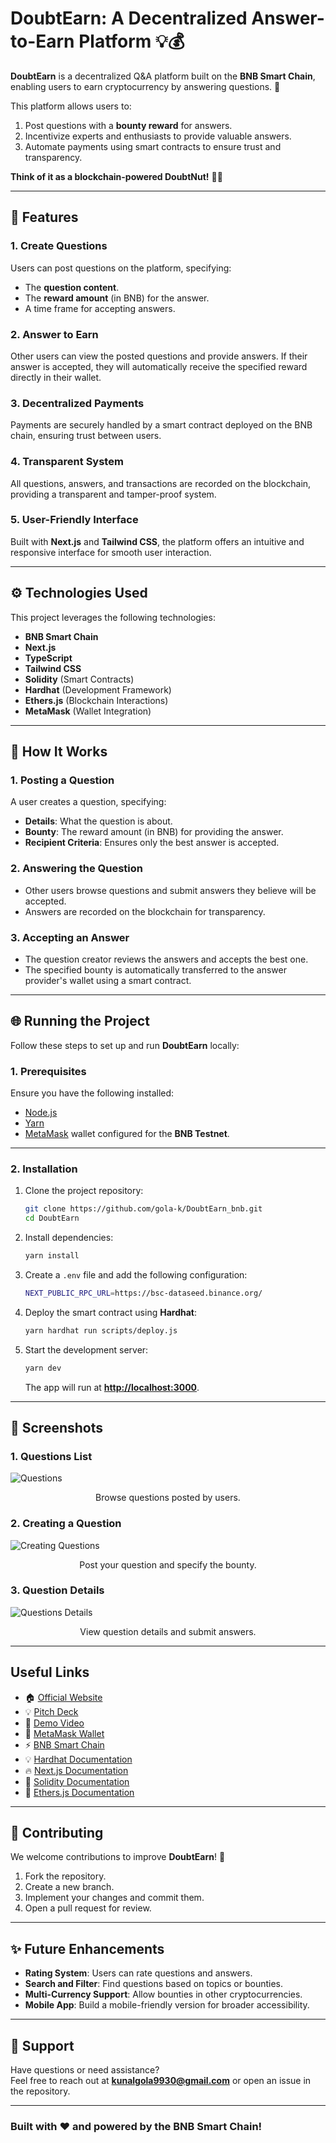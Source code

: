 # **DoubtEarn: A Decentralized Answer-to-Earn Platform** 💡💰  

**DoubtEarn** is a decentralized Q&A platform built on the **BNB Smart Chain**, enabling users to earn cryptocurrency by answering questions. 🚀  

This platform allows users to:  
1. Post questions with a **bounty reward** for answers.  
2. Incentivize experts and enthusiasts to provide valuable answers.  
3. Automate payments using smart contracts to ensure trust and transparency.  

**Think of it as a blockchain-powered DoubtNut!** 🤔✨  

---

## **🌟 Features**

### **1. Create Questions**  
Users can post questions on the platform, specifying:  
- The **question content**.  
- The **reward amount** (in BNB) for the answer.  
- A time frame for accepting answers.  

### **2. Answer to Earn**  
Other users can view the posted questions and provide answers. If their answer is accepted, they will automatically receive the specified reward directly in their wallet.  

### **3. Decentralized Payments**  
Payments are securely handled by a smart contract deployed on the BNB chain, ensuring trust between users.  

### **4. Transparent System**  
All questions, answers, and transactions are recorded on the blockchain, providing a transparent and tamper-proof system.  

### **5. User-Friendly Interface**  
Built with **Next.js** and **Tailwind CSS**, the platform offers an intuitive and responsive interface for smooth user interaction.  

---

## **⚙️ Technologies Used**

This project leverages the following technologies:  
- **BNB Smart Chain**  
- **Next.js**  
- **TypeScript**  
- **Tailwind CSS**  
- **Solidity** (Smart Contracts)  
- **Hardhat** (Development Framework)  
- **Ethers.js** (Blockchain Interactions)  
- **MetaMask** (Wallet Integration)  

---

## **🚀 How It Works**

### **1. Posting a Question**  
A user creates a question, specifying:  
- **Details**: What the question is about.  
- **Bounty**: The reward amount (in BNB) for providing the answer.  
- **Recipient Criteria**: Ensures only the best answer is accepted.  

### **2. Answering the Question**  
- Other users browse questions and submit answers they believe will be accepted.  
- Answers are recorded on the blockchain for transparency.  

### **3. Accepting an Answer**  
- The question creator reviews the answers and accepts the best one.  
- The specified bounty is automatically transferred to the answer provider's wallet using a smart contract.  

---

## **🌐 Running the Project**

Follow these steps to set up and run **DoubtEarn** locally:  

### **1. Prerequisites**  
Ensure you have the following installed:  
- [Node.js](https://nodejs.org/)  
- [Yarn](https://yarnpkg.com/)  
- [MetaMask](https://metamask.io/) wallet configured for the **BNB Testnet**.  

---

### **2. Installation**

1. Clone the project repository:  
   ```bash
   git clone https://github.com/gola-k/DoubtEarn_bnb.git
   cd DoubtEarn
   ```

2. Install dependencies:  
   ```bash
   yarn install
   ```

3. Create a `.env` file and add the following configuration:  
   ```sh
   NEXT_PUBLIC_RPC_URL=https://bsc-dataseed.binance.org/
   ```

4. Deploy the smart contract using **Hardhat**:  
   ```bash
   yarn hardhat run scripts/deploy.js
   ```

5. Start the development server:  
   ```bash
   yarn dev
   ```  
   The app will run at **[http://localhost:3000](http://localhost:3000)**.  

---

## **📸 Screenshots**

### **1. Questions List**  
![Questions](./screenshots/0.png)  
<center><figcaption>Browse questions posted by users.</figcaption></center>  

### **2. Creating a Question**  
![Creating Questions](./screenshots/1.png)  
<center><figcaption>Post your question and specify the bounty.</figcaption></center>  

### **3. Question Details**  
![Questions Details](./screenshots/2.png)  
<center><figcaption>View question details and submit answers.</figcaption></center>  

---

## **Useful Links**

- 🏠 [Official Website](https://doubtearn.netlify.app.com) 
- 💡 [Pitch Deck](https://gola-k.github.io/DoubtEarn/PITCHDECK)
- 🎥 [Demo Video](https://www.youtube.com/watch?v=RTAlBB-keAU)
- 🚀 [MetaMask Wallet](https://metamask.io/)  
- ⚡ [BNB Smart Chain](https://www.bnbchain.org/)  
- 💡 [Hardhat Documentation](https://hardhat.org/)  
- 🔥 [Next.js Documentation](https://nextjs.org/)  
- 🐻 [Solidity Documentation](https://soliditylang.org/)  
- 👀 [Ethers.js Documentation](https://docs.ethers.io/v5/)  

---

## **🤝 Contributing**

We welcome contributions to improve **DoubtEarn**! 🎉  

1. Fork the repository.  
2. Create a new branch.  
3. Implement your changes and commit them.  
4. Open a pull request for review.  

---

## **✨ Future Enhancements**

- **Rating System**: Users can rate questions and answers.  
- **Search and Filter**: Find questions based on topics or bounties.  
- **Multi-Currency Support**: Allow bounties in other cryptocurrencies.  
- **Mobile App**: Build a mobile-friendly version for broader accessibility.  

---

## **📧 Support**

Have questions or need assistance?  
Feel free to reach out at **[kunalgola9930@gmail.com](mailto:kunalgola9930@gmail.com)** or open an issue in the repository.  

---

### Built with ❤️ and powered by the **BNB Smart Chain**!
